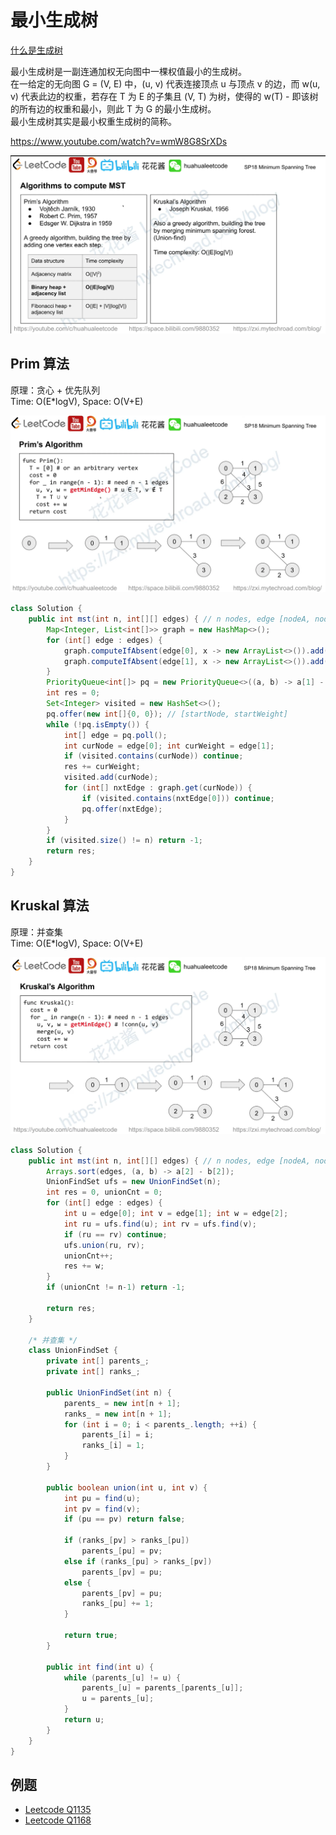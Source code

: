 
# 最小生成树
[什么是生成树](./../SpanningTree/README.md)  

最小生成树是一副连通加权无向图中一棵权值最小的生成树。  
在一给定的无向图 G = (V, E) 中，(u, v) 代表连接顶点 u 与顶点 v 的边，而 w(u, v) 代表此边的权重，若存在 T 为 E 的子集且 (V, T) 为树，使得的 w(T) - 即该树的所有边的权重和最小，则此 T 为 G 的最小生成树。  
最小生成树其实是最小权重生成树的简称。  

https://www.youtube.com/watch?v=wmW8G8SrXDs  

![](./mst1.png)  

## Prim 算法
原理：贪心 + 优先队列  
Time: O(E*logV), Space: O(V+E)  

![](./mst2.png)  

```java
class Solution {
    public int mst(int n, int[][] edges) { // n nodes, edge [nodeA, nodeB, weight]
        Map<Integer, List<int[]>> graph = new HashMap<>();
        for (int[] edge : edges) {
            graph.computeIfAbsent(edge[0], x -> new ArrayList<>()).add(new int[]{edge[1], edge[2]});
            graph.computeIfAbsent(edge[1], x -> new ArrayList<>()).add(new int[]{edge[0], edge[2]});
        }
        PriorityQueue<int[]> pq = new PriorityQueue<>((a, b) -> a[1] - b[1]);
        int res = 0;
        Set<Integer> visited = new HashSet<>();
        pq.offer(new int[]{0, 0}); // [startNode, startWeight]
        while (!pq.isEmpty()) {
            int[] edge = pq.poll();
            int curNode = edge[0]; int curWeight = edge[1];
            if (visited.contains(curNode)) continue;
            res += curWeight;
            visited.add(curNode);
            for (int[] nxtEdge : graph.get(curNode)) {
                if (visited.contains(nxtEdge[0])) continue;
                pq.offer(nxtEdge);
            }
        }
        if (visited.size() != n) return -1;
        return res;
    }
}
```

## Kruskal 算法
原理：并查集  
Time: O(E*logV), Space: O(V+E)  

![](./mst3.png)  

```java
class Solution {
    public int mst(int n, int[][] edges) { // n nodes, edge [nodeA, nodeB, weight]
        Arrays.sort(edges, (a, b) -> a[2] - b[2]);
        UnionFindSet ufs = new UnionFindSet(n);
        int res = 0, unionCnt = 0;
        for (int[] edge : edges) {
            int u = edge[0]; int v = edge[1]; int w = edge[2];
            int ru = ufs.find(u); int rv = ufs.find(v);
            if (ru == rv) continue;
            ufs.union(ru, rv);
            unionCnt++;
            res += w;
        }
        if (unionCnt != n-1) return -1;
        
        return res;
    }
    
    /* 并查集 */
    class UnionFindSet {
        private int[] parents_;
        private int[] ranks_;

        public UnionFindSet(int n) {
            parents_ = new int[n + 1];
            ranks_ = new int[n + 1];
            for (int i = 0; i < parents_.length; ++i) {
                parents_[i] = i;
                ranks_[i] = 1;
            }
        }

        public boolean union(int u, int v) {
            int pu = find(u);
            int pv = find(v);
            if (pu == pv) return false;

            if (ranks_[pv] > ranks_[pu])
                parents_[pu] = pv;
            else if (ranks_[pu] > ranks_[pv])
                parents_[pv] = pu;
            else {
                parents_[pv] = pu;
                ranks_[pu] += 1;
            }

            return true;
        }

        public int find(int u) {
            while (parents_[u] != u) {
                parents_[u] = parents_[parents_[u]];
                u = parents_[u];
            }
            return u;
        }
    }
}
```

## 例题
* [Leetcode Q1135](./../../../Leetcode%20Practices/algorithms/medium/1135%20Edgeecting%20Cities%20With%20Minimum%20Cost.java)
* [Leetcode Q1168]()
